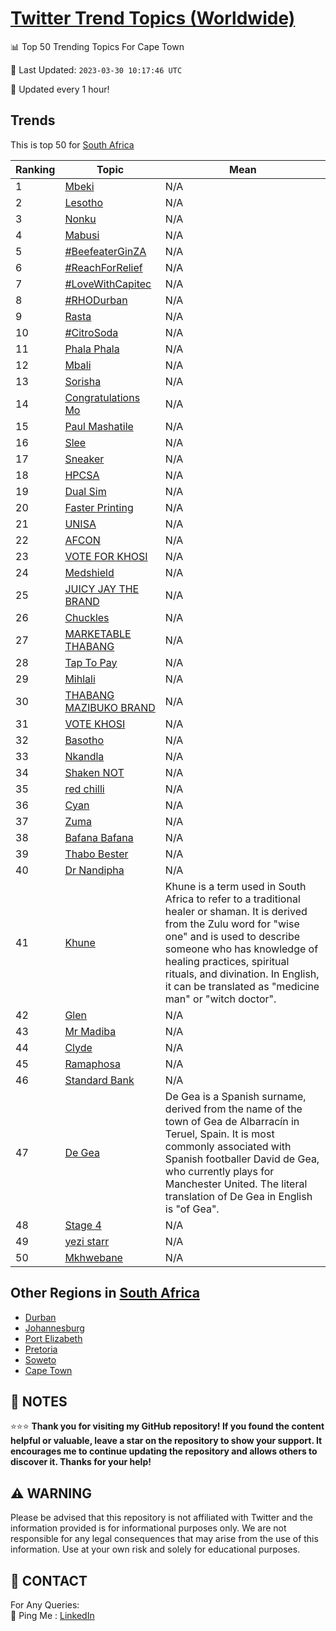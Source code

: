[Twitter Trend Topics (Worldwide)](https://github.com/ErcinDedeoglu/Twitter-Trend-Topics)
==========


📊 Top 50 Trending Topics For Cape Town

📆 Last Updated: `2023-03-30 10:17:46 UTC`

🔧 Updated every 1 hour!


## Trends

This is top 50 for [South Africa](</South Africa>)

| Ranking | Topic | Mean |
| ------- | ------------ | ------------ |
| 1 | [Mbeki](http://twitter.com/search?q=Mbeki) | N/A |
| 2 | [Lesotho](http://twitter.com/search?q=Lesotho) | N/A |
| 3 | [Nonku](http://twitter.com/search?q=Nonku) | N/A |
| 4 | [Mabusi](http://twitter.com/search?q=Mabusi) | N/A |
| 5 | [#BeefeaterGinZA](http://twitter.com/search?q=%23BeefeaterGinZA) | N/A |
| 6 | [#ReachForRelief](http://twitter.com/search?q=%23ReachForRelief) | N/A |
| 7 | [#LoveWithCapitec](http://twitter.com/search?q=%23LoveWithCapitec) | N/A |
| 8 | [#RHODurban](http://twitter.com/search?q=%23RHODurban) | N/A |
| 9 | [Rasta](http://twitter.com/search?q=Rasta) | N/A |
| 10 | [#CitroSoda](http://twitter.com/search?q=%23CitroSoda) | N/A |
| 11 | [Phala Phala](http://twitter.com/search?q=Phala+Phala) | N/A |
| 12 | [Mbali](http://twitter.com/search?q=Mbali) | N/A |
| 13 | [Sorisha](http://twitter.com/search?q=Sorisha) | N/A |
| 14 | [Congratulations Mo](http://twitter.com/search?q=Congratulations+Mo) | N/A |
| 15 | [Paul Mashatile](http://twitter.com/search?q=Paul+Mashatile) | N/A |
| 16 | [Slee](http://twitter.com/search?q=Slee) | N/A |
| 17 | [Sneaker](http://twitter.com/search?q=Sneaker) | N/A |
| 18 | [HPCSA](http://twitter.com/search?q=HPCSA) | N/A |
| 19 | [Dual Sim](http://twitter.com/search?q=Dual+Sim) | N/A |
| 20 | [Faster Printing](http://twitter.com/search?q=Faster+Printing) | N/A |
| 21 | [UNISA](http://twitter.com/search?q=UNISA) | N/A |
| 22 | [AFCON](http://twitter.com/search?q=AFCON) | N/A |
| 23 | [VOTE FOR KHOSI](http://twitter.com/search?q=VOTE+FOR+KHOSI) | N/A |
| 24 | [Medshield](http://twitter.com/search?q=Medshield) | N/A |
| 25 | [JUICY JAY THE BRAND](http://twitter.com/search?q=JUICY+JAY+THE+BRAND) | N/A |
| 26 | [Chuckles](http://twitter.com/search?q=Chuckles) | N/A |
| 27 | [MARKETABLE THABANG](http://twitter.com/search?q=MARKETABLE+THABANG) | N/A |
| 28 | [Tap To Pay](http://twitter.com/search?q=Tap+To+Pay) | N/A |
| 29 | [Mihlali](http://twitter.com/search?q=Mihlali) | N/A |
| 30 | [THABANG MAZIBUKO BRAND](http://twitter.com/search?q=THABANG+MAZIBUKO+BRAND) | N/A |
| 31 | [VOTE KHOSI](http://twitter.com/search?q=VOTE+KHOSI) | N/A |
| 32 | [Basotho](http://twitter.com/search?q=Basotho) | N/A |
| 33 | [Nkandla](http://twitter.com/search?q=Nkandla) | N/A |
| 34 | [Shaken NOT](http://twitter.com/search?q=Shaken+NOT) | N/A |
| 35 | [red chilli](http://twitter.com/search?q=red+chilli) | N/A |
| 36 | [Cyan](http://twitter.com/search?q=Cyan) | N/A |
| 37 | [Zuma](http://twitter.com/search?q=Zuma) | N/A |
| 38 | [Bafana Bafana](http://twitter.com/search?q=Bafana+Bafana) | N/A |
| 39 | [Thabo Bester](http://twitter.com/search?q=Thabo+Bester) | N/A |
| 40 | [Dr Nandipha](http://twitter.com/search?q=Dr+Nandipha) | N/A |
| 41 | [Khune](http://twitter.com/search?q=Khune) | Khune is a term used in South Africa to refer to a traditional healer or shaman. It is derived from the Zulu word for "wise one" and is used to describe someone who has knowledge of healing practices, spiritual rituals, and divination. In English, it can be translated as "medicine man" or "witch doctor". |
| 42 | [Glen](http://twitter.com/search?q=Glen) | N/A |
| 43 | [Mr Madiba](http://twitter.com/search?q=Mr+Madiba) | N/A |
| 44 | [Clyde](http://twitter.com/search?q=Clyde) | N/A |
| 45 | [Ramaphosa](http://twitter.com/search?q=Ramaphosa) | N/A |
| 46 | [Standard Bank](http://twitter.com/search?q=Standard+Bank) | N/A |
| 47 | [De Gea](http://twitter.com/search?q=De+Gea) | De Gea is a Spanish surname, derived from the name of the town of Gea de Albarracín in Teruel, Spain. It is most commonly associated with Spanish footballer David de Gea, who currently plays for Manchester United. The literal translation of De Gea in English is "of Gea". |
| 48 | [Stage 4](http://twitter.com/search?q=Stage+4) | N/A |
| 49 | [yezi starr](http://twitter.com/search?q=yezi+starr) | N/A |
| 50 | [Mkhwebane](http://twitter.com/search?q=Mkhwebane) | N/A |



## Other Regions in [South Africa](</South Africa>)

* [Durban](</South Africa/Durban.md>)
* [Johannesburg](</South Africa/Johannesburg.md>)
* [Port Elizabeth](</South Africa/Port Elizabeth.md>)
* [Pretoria](</South Africa/Pretoria.md>)
* [Soweto](</South Africa/Soweto.md>)
* [Cape Town](</South Africa/Cape Town.md>)



## 📝 NOTES

⭐⭐⭐ **Thank you for visiting my GitHub repository! If you found the content helpful or valuable, leave a star on the repository to show your support. It encourages me to continue updating the repository and allows others to discover it. Thanks for your help!**


## ⚠️ WARNING

Please be advised that this repository is not affiliated with Twitter and the information provided is for informational purposes only. We are not responsible for any legal consequences that may arise from the use of this information. Use at your own risk and solely for educational purposes.


## 📨 CONTACT

 For Any Queries:  
            🏓 Ping Me : [LinkedIn](https://www.linkedin.com/in/ercindedeoglu/)

